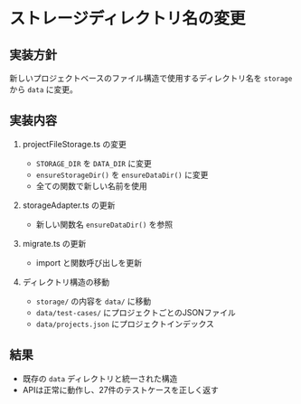 # ストレージディレクトリ名の変更

## 実装方針
新しいプロジェクトベースのファイル構造で使用するディレクトリ名を `storage` から `data` に変更。

## 実装内容

1. projectFileStorage.ts の変更
   - `STORAGE_DIR` を `DATA_DIR` に変更
   - `ensureStorageDir()` を `ensureDataDir()` に変更
   - 全ての関数で新しい名前を使用

2. storageAdapter.ts の更新
   - 新しい関数名 `ensureDataDir()` を参照

3. migrate.ts の更新
   - import と関数呼び出しを更新

4. ディレクトリ構造の移動
   - `storage/` の内容を `data/` に移動
   - `data/test-cases/` にプロジェクトごとのJSONファイル
   - `data/projects.json` にプロジェクトインデックス

## 結果
- 既存の `data` ディレクトリと統一された構造
- APIは正常に動作し、27件のテストケースを正しく返す